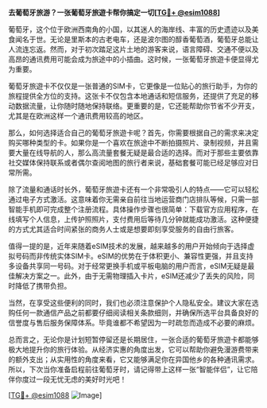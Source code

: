 **去葡萄牙旅游？一张葡萄牙旅遊卡帮你搞定一切[[TG💪+ @esim1088](https://t.me/s/esim1088)]**

葡萄牙，这个位于欧洲西南角的小国，以其迷人的海岸线、丰富的历史遗迹以及美食闻名于世。无论是里斯本的古老电车，还是波尔图的醇香葡萄酒，葡萄牙总能让人流连忘返。然而，对于初次踏足这片土地的游客来说，语言障碍、交通不便以及高昂的通讯费用可能会成为旅途中的小插曲。这时候，一张葡萄牙旅遊卡便显得尤为重要。

葡萄牙旅遊卡不仅仅是一张普通的SIM卡，它更像是一位贴心的旅行助手，为你的旅程提供全方位的支持。这张卡不仅包含本地通话和短信服务，还提供了充足的移动数据流量，让你随时随地保持联络。更重要的是，它还能帮助你节省不少开支，尤其是在欧洲这样一个通讯费用较高的地区。

那么，如何选择适合自己的葡萄牙旅遊卡呢？首先，你需要根据自己的需求来决定购买哪种类型的卡。如果你是一个喜欢在旅途中不断拍摄照片、录制视频，并且需要大量在线导航的人，那么高流量套餐无疑是最合适的选择。而对于那些主要依靠社交媒体保持联系或者偶尔查阅地图的旅行者来说，基础套餐可能已经足够应对日常所需。

除了流量和通话时长外，葡萄牙旅遊卡还有一个非常吸引人的特点——它可以轻松通过电子方式激活。这意味着你无需亲自前往当地运营商门店排队等候，只需一部智能手机即可完成整个注册流程。具体操作步骤也很简单：下载官方应用程序，在线填写个人信息，上传护照照片，支付费用后等待几分钟就能成功激活。这种便捷的方式尤其适合时间紧张的商务人士或是想要即刻享受服务的自由行旅客。

值得一提的是，近年来随着eSIM技术的发展，越来越多的用户开始倾向于选择虚拟号码而非传统实体SIM卡。eSIM的优势在于体积更小、兼容性更强，并且支持多设备共享同一号码。对于经常更换手机或平板电脑的用户而言，eSIM无疑是最佳解决方案之一。此外，由于无需物理插入卡片，eSIM还减少了丢失的风险，同时降低了携带负担。

当然，在享受这些便利的同时，我们也必须注意保护个人隐私安全。建议大家在选购任何一款通信产品之前都要仔细阅读相关条款细则，并确保所选平台具备良好的信誉度与售后服务保障体系。毕竟谁都不希望因为一时疏忽而造成不必要的麻烦。

总而言之，无论你是计划短暂停留还是长期居住，一张合适的葡萄牙旅遊卡都能够极大地提升你的旅行体验。从经济实惠的角度出发，它可以帮助你避免漫游费带来的额外支出；从实用性的角度来看，它又能够满足你在异国他乡的各种通讯需求。所以，下次当你准备启程前往葡萄牙时，请记得带上这样一张“智能伴侣”，让它陪伴你度过一段无忧无虑的美好时光吧！

[[TG💪+ @esim1088](https://t.me/s/esim1088) ![Image](https://i.postimg.cc/4NQfJmqS/Snipaste-2025-05-13-00-14-12.png)]
